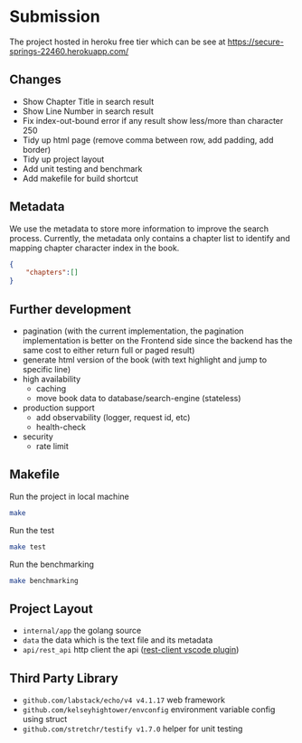 # Submission

The project hosted in heroku free tier which can be see at https://secure-springs-22460.herokuapp.com/

## Changes 

- Show Chapter Title in search result
- Show Line Number in search result
- Fix index-out-bound error if any result show less/more than character 250 
- Tidy up html page (remove comma between row, add padding, add border)
- Tidy up project layout
- Add unit testing and benchmark
- Add makefile for build shortcut

## Metadata

We use the metadata to store more information to improve the search process. Currently, the metadata only contains a chapter list to identify and mapping chapter character index in the book.
```json
{
    "chapters":[]
}
```

## Further development

- pagination (with the current implementation, the pagination implementation is better on the Frontend side since the backend has the same cost to either return full or paged result)
- generate html version of the book (with text highlight and jump to specific line)
- high availability
  - caching
  - move book data to database/search-engine (stateless)
- production support
  - add observability (logger, request id, etc)
  - health-check
- security
  - rate limit

## Makefile

Run the project in local machine
```bash
make 
```

Run the test
```bash
make test
```

Run the benchmarking
```bash
make benchmarking
```

## Project Layout

- `internal/app` the golang source
- `data` the data which is the text file and its metadata
- `api/rest_api` http client the api ([rest-client vscode plugin](https://marketplace.visualstudio.com/items?itemName=humao.rest-client))

## Third Party Library

- `github.com/labstack/echo/v4 v4.1.17` web framework 
- `github.com/kelseyhightower/envconfig` environment variable config using struct
- `github.com/stretchr/testify v1.7.0` helper for unit testing

